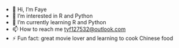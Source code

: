 - 👋 Hi, I’m Faye
- 👀 I’m interested in R and Python
- 🌱 I’m currently learning R and Python
- 📫 How to reach me tyf127532@outlook.com
- ⚡ Fun fact: great movie lover and learning to cook Chinese food 

<!---
1275321979/1275321979 is a ✨ special ✨ repository because its `README.md` (this file) appears on your GitHub profile.
You can click the Preview link to take a look at your changes.
--->
